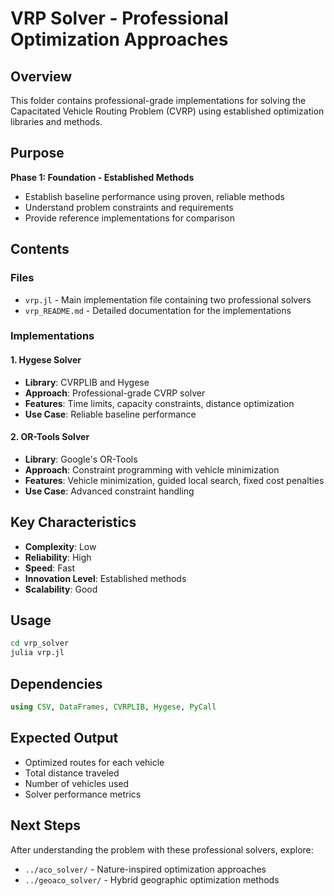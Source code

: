 # VRP Solver - Professional Optimization Approaches

## Overview
This folder contains professional-grade implementations for solving the Capacitated Vehicle Routing Problem (CVRP) using established optimization libraries and methods.

## Purpose
**Phase 1: Foundation - Established Methods**
- Establish baseline performance using proven, reliable methods
- Understand problem constraints and requirements
- Provide reference implementations for comparison

## Contents

### Files
- `vrp.jl` - Main implementation file containing two professional solvers
- `vrp_README.md` - Detailed documentation for the implementations

### Implementations

#### 1. Hygese Solver
- **Library**: CVRPLIB and Hygese
- **Approach**: Professional-grade CVRP solver
- **Features**: Time limits, capacity constraints, distance optimization
- **Use Case**: Reliable baseline performance

#### 2. OR-Tools Solver
- **Library**: Google's OR-Tools
- **Approach**: Constraint programming with vehicle minimization
- **Features**: Vehicle minimization, guided local search, fixed cost penalties
- **Use Case**: Advanced constraint handling

## Key Characteristics
- **Complexity**: Low
- **Reliability**: High
- **Speed**: Fast
- **Innovation Level**: Established methods
- **Scalability**: Good

## Usage
```bash
cd vrp_solver
julia vrp.jl
```

## Dependencies
```julia
using CSV, DataFrames, CVRPLIB, Hygese, PyCall
```

## Expected Output
- Optimized routes for each vehicle
- Total distance traveled
- Number of vehicles used
- Solver performance metrics

## Next Steps
After understanding the problem with these professional solvers, explore:
- `../aco_solver/` - Nature-inspired optimization approaches
- `../geoaco_solver/` - Hybrid geographic optimization methods 